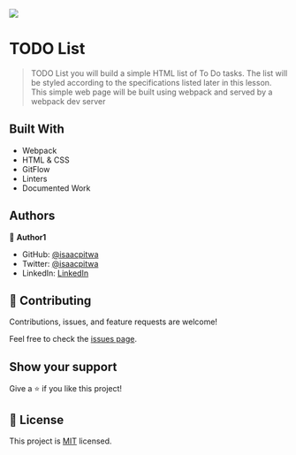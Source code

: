 ![](https://img.shields.io/badge/Microverse-blueviolet)

# TODO List

> TODO List you will build a simple HTML list of To Do tasks. The list will be styled according to the specifications listed later in this lesson. This simple web page will be built using webpack and served by a webpack dev server

<!-- ## Live preview

Live preview [link](https://isaacpitwa.github.io/my-portfolio/) -->

## Built With

- Webpack
- HTML & CSS
- GitFlow
- Linters
- Documented Work



## Authors

👤 **Author1**

- GitHub: [@isaacpitwa](https://github.com/isaacpitwa)
- Twitter: [@isaacpitwa](https://twitter.com/isaacpitwa)
- LinkedIn: [LinkedIn](https://linkedin.com/in/isaac-pitwa)


## 🤝 Contributing

Contributions, issues, and feature requests are welcome!

Feel free to check the [issues page](../../issues/).

## Show your support

Give a ⭐️ if you like this project!


## 📝 License

This project is [MIT](./MIT.md) licensed.

